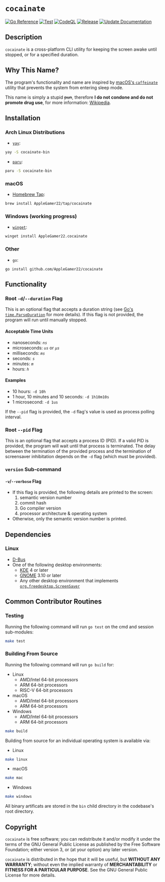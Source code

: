 # `cocainate`
[![Go Reference](https://pkg.go.dev/badge/github.com/AppleGamer22/cocainate.svg)](https://pkg.go.dev/github.com/AppleGamer22/cocainate) [![Test](https://github.com/AppleGamer22/cocainate/actions/workflows/test.yml/badge.svg)](https://github.com/AppleGamer22/cocainate/actions/workflows/test.yml) [![CodeQL](https://github.com/AppleGamer22/cocainate/actions/workflows/codeql.yml/badge.svg)](https://github.com/AppleGamer22/cocainate/actions/workflows/codeql.yml) [![Release](https://github.com/AppleGamer22/cocainate/actions/workflows/release.yml/badge.svg)](https://github.com/AppleGamer22/cocainate/actions/workflows/release.yml) [![Update Documentation](https://github.com/AppleGamer22/cocainate/actions/workflows/tag.yml/badge.svg)](https://github.com/AppleGamer22/cocainate/actions/workflows/tag.yml)

## Description
`cocainate` is a cross-platform CLI utility for keeping the screen awake until stopped, or for a specified duration.

## Why This Name?
The program's functionality and name are inspired by [macOS's `caffeinate`](https://github.com/apple-oss-distributions/PowerManagement/blob/main/caffeinate) utility that prevents the system from entering sleep mode.

This name is simply a stupid ~~pun~~, therefore **I do not condone and do not promote drug use**, for more information: [Wikipedia](https://en.wikipedia.org/wiki/Cocaine_(song)).

## Installation
### Arch Linux Distributions
* [`yay`](https://github.com/Jguer/yay):
```bash
yay -S cocainate-bin
```
* [`paru`](https://github.com/morganamilo/paru):
```bash
paru -S cocainate-bin
```

### macOS
* [Homebrew Tap](https://github.com/AppleGamer22/homebrew-tap):
```bash
brew install AppleGamer22/tap/cocainate
```

### Windows (working progress)
* [`winget`](https://github.com/microsoft/winget-cli):
```bash
winget install AppleGamer22.cocainate
```
### Other
* `go`:
```
go install github.com/AppleGamer22/cocainate
```

## Functionality
### Root `-d`/`--duration` Flag
This is an optional flag that accepts a duration string (see [Go's `time.ParseDuration`](https://pkg.go.dev/time#ParseDuration) for more details). If this flag is not provided, the program will run until manually stopped.

#### Acceptable Time Units
* nanoseconds: *`ns`*
* microseconds: *`us`* or *`µs`*
* milliseconds: *`ms`*
* seconds: *`s`*
* minutes: *`m`*
* hours: *`h`*

#### Examples
* 10 hours: `-d 10h`
* 1 hour, 10 minutes and 10 seconds: `-d 1h10m10s`
* 1 microsecond: `-d 1us`

If the `--pid` flag is provided, the `-d` flag's value is used as process polling interval.

### Root `--pid` Flag
This is an optional flag that accepts a process ID (PID). If a valid PID is provided, the program will wait until that process is terminated. The delay between the termination of the provided process and the termination of screensaver inhibitation depends on the `-d` flag (which must be provided).

### `version` Sub-command
#### `-v`/`--verbose` Flag
* If this flag is provided, the following details are printed to the screen:
	1. semantic version number
	2. commit hash
	3. Go compiler version
	4. processor architecture & operating system
* Otherwise, only the semantic version number is printed.

## Dependencies
### Linux
* [D-Bus](https://www.freedesktop.org/wiki/Software/dbus/)
* One of the following desktop environments:
	* [KDE](https://kde.org) 4 or later
	* [GNOME](https://gnome.org) 3.10 or later
	* Any other desktop environment that implements [`org.freedesktop.ScreenSaver`](https://people.freedesktop.org/~hadess/idle-inhibition-spec/re01.html)
	<!-- * [MATE](https://mate-desktop.org) -->
<!-- ### macOS
* [D-Bus](https://www.freedesktop.org/wiki/Software/dbus/) (optional)
### Windows -->

## Common Contributor Routines
### Testing
Running the following command will run `go test` on the cmd and session sub-modules:
```bash
make test
```
### Building From Source
Running the following command will run `go build` for:
* Linux
	* AMD/Intel 64-bit processors
	* ARM 64-bit processors
	* RISC-V 64-bit processors
* macOS
	* AMD/Intel 64-bit processors
	* ARM 64-bit processors
* Windows
	* AMD/Intel 64-bit processors
	* ARM 64-bit processors

```bash
make build
```

Building from source for an individual operating system is available via:
* Linux
```bash
make linux
```
* macOS
```bash
make mac
```
* Windows
```bash
make windows
```

All binary artificats are stored in the `bin` child directory in the codebase's root directory.

## Copyright
`cocainate` is free software; you can redistribute it and/or modify it under the terms of the GNU General Public License as published by the Free Software Foundation; either version 3, or (at your option) any later version.

`cocainate` is distributed in the hope that it will be useful, but **WITHOUT ANY WARRANTY**; without even the implied warranty of **MERCHANTABILITY** or **FITNESS FOR A PARTICULAR PURPOSE**.  See the GNU General Public License for more details.